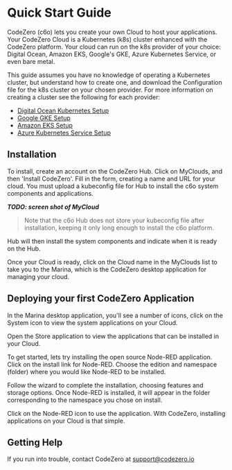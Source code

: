 # Quick Start Guide #

CodeZero (c6o) lets you create your own Cloud to host your applications. Your CodeZero Cloud is a Kubernetes (k8s) cluster enhanced with the CodeZero platform. Your cloud can run on the k8s provider of your choice: Digital Ocean, Amazon EKS, Google's GKE, Azure Kubernetes Service, or even bare metal.

This guide assumes you have no knowledge of operating a Kubernetes cluster, but understand how to create one, and download the Configuration file for the k8s cluster on your chosen provider. For more information on creating a cluster see the following for each provider:

* [Digital Ocean Kubernetes Setup]()
* [Google GKE Setup]()
* [Amazon EKS Setup]()
* [Azure Kubernetes Service Setup]()

## Installation ##

To install, create an account on the CodeZero Hub. Click on MyClouds, and then 'Install CodeZero'. Fill in the form, creating a name and URL for your cloud. You must upload a kubeconfig file for Hub to install the c6o system components and applications.

***TODO: screen shot of MyCloud***

> Note that the c6o Hub does not store your kubeconfig file after installation, keeping it only long enough to install the c6o platform.

Hub will then install the system components and indicate when it is ready on the Hub.

Once your Cloud is ready, click on the Cloud name in the MyClouds list to take you to the Marina, which is the CodeZero desktop application for managing your cloud.

## Deploying your first CodeZero Application ##

In the Marina desktop application, you'll see a number of icons, click on the System icon to view the system applications on your Cloud.

Open the Store application to view the applications that can be installed in your Cloud.

To get started, lets try installing the open source Node-RED application. Click on the install link for Node-RED. Choose the edition and namespace (folder) where you would like Node-RED to be installed.

Follow the wizard to complete the installation, choosing features and storage options. Once Node-RED is installed, it will appear in the folder corresponding to the namespace you chose on install.

Click on the Node-RED icon to use the application. With CodeZero, installing applications on your Cloud is that simple.

## Getting Help ##

If you run into trouble, contact CodeZero at support@codezero.io
